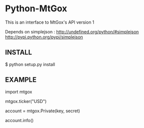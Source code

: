 Python-MtGox
============

This is an interface to MtGox's API version 1

Depends on simplejson :
  http://undefined.org/python/#simplejson http://pypi.python.org/pypi/simplejson


## INSTALL

$ python setup.py install


## EXAMPLE

import mtgox


mtgox.ticker("USD")

account = mtgox.Private(key, secret)

account.info()

